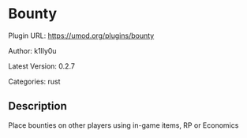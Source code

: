 # Bounty

Plugin URL: https://umod.org/plugins/bounty

Author: k1lly0u

Latest Version: 0.2.7

Categories: rust

## Description

Place bounties on other players using in-game items, RP or Economics

